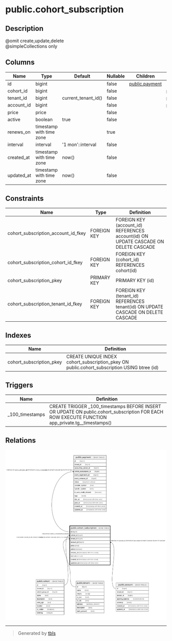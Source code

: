 # public.cohort_subscription

## Description

@omit create,update,delete  
@simpleCollections only

## Columns

| Name | Type | Default | Nullable | Children | Parents | Comment |
| ---- | ---- | ------- | -------- | -------- | ------- | ------- |
| id | bigint |  | false | [public.payment](public.payment.md) |  |  |
| cohort_id | bigint |  | false |  | [public.cohort](public.cohort.md) |  |
| tenant_id | bigint | current_tenant_id() | false |  | [public.tenant](public.tenant.md) |  |
| account_id | bigint |  | false |  | [public.account](public.account.md) |  |
| price | price |  | false |  |  |  |
| active | boolean | true | false |  |  |  |
| renews_on | timestamp with time zone |  | true |  |  |  |
| interval | interval | '1 mon'::interval | false |  |  |  |
| created_at | timestamp with time zone | now() | false |  |  |  |
| updated_at | timestamp with time zone | now() | false |  |  |  |

## Constraints

| Name | Type | Definition |
| ---- | ---- | ---------- |
| cohort_subscription_account_id_fkey | FOREIGN KEY | FOREIGN KEY (account_id) REFERENCES account(id) ON UPDATE CASCADE ON DELETE CASCADE |
| cohort_subscription_cohort_id_fkey | FOREIGN KEY | FOREIGN KEY (cohort_id) REFERENCES cohort(id) |
| cohort_subscription_pkey | PRIMARY KEY | PRIMARY KEY (id) |
| cohort_subscription_tenant_id_fkey | FOREIGN KEY | FOREIGN KEY (tenant_id) REFERENCES tenant(id) ON UPDATE CASCADE ON DELETE CASCADE |

## Indexes

| Name | Definition |
| ---- | ---------- |
| cohort_subscription_pkey | CREATE UNIQUE INDEX cohort_subscription_pkey ON public.cohort_subscription USING btree (id) |

## Triggers

| Name | Definition |
| ---- | ---------- |
| _100_timestamps | CREATE TRIGGER _100_timestamps BEFORE INSERT OR UPDATE ON public.cohort_subscription FOR EACH ROW EXECUTE FUNCTION app_private.tg__timestamps() |

## Relations

![er](public.cohort_subscription.svg)

---

> Generated by [tbls](https://github.com/k1LoW/tbls)
